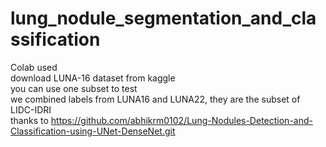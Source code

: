 # lung_nodule_segmentation_and_classification
Colab used<br/>
download LUNA-16 dataset from kaggle<br/>
you can use one subset to test<br/>
we combined labels from LUNA16 and LUNA22, they are the subset of LIDC-IDRI<br/>
thanks to https://github.com/abhikrm0102/Lung-Nodules-Detection-and-Classification-using-UNet-DenseNet.git<br/>
